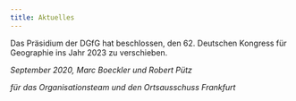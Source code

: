 ```yaml
---
title: Aktuelles
---
```


Das Präsidium der DGfG hat beschlossen, den 62. Deutschen Kongress für Geographie ins Jahr 2023 zu verschieben.

*September 2020, Marc Boeckler und Robert Pütz*

*für das Organisationsteam und den Ortsausschuss Frankfurt*
